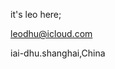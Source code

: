 it's leo here;

leodhu@icloud.com

iai-dhu.shanghai,China


<!---
leoisagen/leoisagen is a ✨ special ✨ repository because its `README.md` (this file) appears on your GitHub profile.
You can click the Preview link to take a look at your changes.
--->

